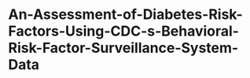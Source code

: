 # An-Assessment-of-Diabetes-Risk-Factors-Using-CDC-s-Behavioral-Risk-Factor-Surveillance-System-Data